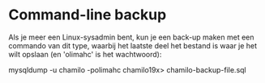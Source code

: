 # Command-line backup

Als je meer een Linux-sysadmin bent, kun je een back-up maken met een commando van dit type, waarbij het laatste deel het bestand is waar je het wilt opslaan \(en 'olimahc' is het wachtwoord\):

mysqldump -u chamilo -polimahc chamilo19x&gt; chamilo-backup-file.sql

